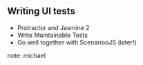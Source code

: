 ## Writing UI tests

- Protractor and Jasmine 2
- Write Maintainable Tests
- Go well together with ScenariooJS (later!)

note:
michael

